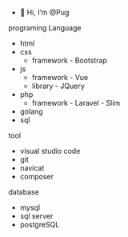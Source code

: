 - 👋 Hi, I’m @Pug

programing Language
  -  html 
  -  css
      - framework
            - Bootstrap
  -  js
      - framework
            - Vue
      - library
            - JQuery
  -  php
      - framework
            - Laravel
            - Slim                
  -  golang
  -  sql   
  
tool
  -  visual studio code
  -  git
  -  navicat
  -  composer

database
  - mysql
  - sql server
  - postgreSQL
  
<!---
Pugpaprika21/Pugpaprika21 is a ✨ special ✨ repository because its `README.md` (this file) appears on your GitHub profile.
You can click the Preview link to take a look at your changes.
--->
